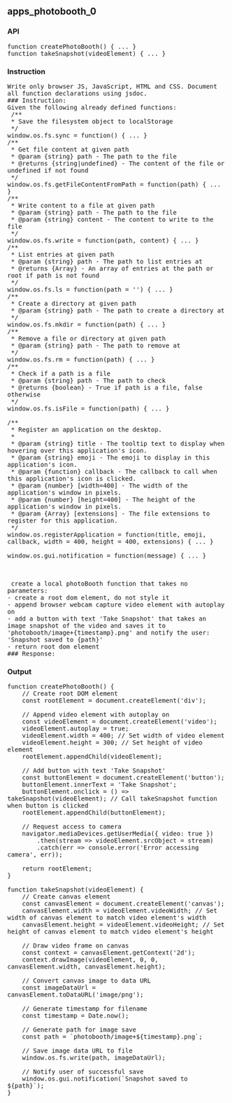 ## apps_photobooth_0
### API
<pre style='text-wrap: wrap'>function createPhotoBooth() { ... }
function takeSnapshot(videoElement) { ... }
</pre>
### Instruction
<pre style='text-wrap: wrap'>Write only browser JS, JavaScript, HTML and CSS. Document all function declarations using jsdoc.
### Instruction:
Given the following already defined functions:
 /**
 * Save the filesystem object to localStorage
 */
window.os.fs.sync = function() { ... }
/**
 * Get file content at given path
 * @param {string} path - The path to the file
 * @returns {string|undefined} - The content of the file or undefined if not found
 */
window.os.fs.getFileContentFromPath = function(path) { ... }
/**
 * Write content to a file at given path
 * @param {string} path - The path to the file
 * @param {string} content - The content to write to the file
 */
window.os.fs.write = function(path, content) { ... }
/**
 * List entries at given path
 * @param {string} path - The path to list entries at
 * @returns {Array} - An array of entries at the path or root if path is not found
 */
window.os.fs.ls = function(path = '') { ... }
/**
 * Create a directory at given path
 * @param {string} path - The path to create a directory at
 */
window.os.fs.mkdir = function(path) { ... }
/**
 * Remove a file or directory at given path
 * @param {string} path - The path to remove at
 */
window.os.fs.rm = function(path) { ... }
/**
 * Check if a path is a file
 * @param {string} path - The path to check
 * @returns {boolean} - True if path is a file, false otherwise
 */
window.os.fs.isFile = function(path) { ... }

/**
 * Register an application on the desktop.
 * 
 * @param {string} title - The tooltip text to display when hovering over this application's icon.
 * @param {string} emoji - The emoji to display in this application's icon.
 * @param {function} callback - The callback to call when this application's icon is clicked.
 * @param {number} [width=400] - The width of the application's window in pixels.
 * @param {number} [height=400] - The height of the application's window in pixels.
 * @param {Array<string>} [extensions] - The file extensions to register for this application.
 */
window.os.registerApplication = function(title, emoji, callback, width = 400, height = 400, extensions) { ... }

window.os.gui.notification = function(message) { ... }



 create a local photoBooth function that takes no parameters:
- create a root dom element, do not style it
- append browser webcam capture video element with autoplay on
- add a button with text 'Take Snapshot' that takes an image snapshot of the video and saves it to 'photobooth/image+{timestamp}.png' and notify the user: 'Snapshot saved to {path}'
- return root dom element 
### Response:
</pre>
### Output
<pre style='text-wrap: wrap'>function createPhotoBooth() {
    // Create root DOM element
    const rootElement = document.createElement('div');
    
    // Append video element with autoplay on
    const videoElement = document.createElement('video');
    videoElement.autoplay = true;
    videoElement.width = 400; // Set width of video element
    videoElement.height = 300; // Set height of video element
    rootElement.appendChild(videoElement);
    
    // Add button with text 'Take Snapshot'
    const buttonElement = document.createElement('button');
    buttonElement.innerText = 'Take Snapshot';
    buttonElement.onclick = () => takeSnapshot(videoElement); // Call takeSnapshot function when button is clicked
    rootElement.appendChild(buttonElement);
    
    // Request access to camera
    navigator.mediaDevices.getUserMedia({ video: true })
        .then(stream => videoElement.srcObject = stream)
        .catch(err => console.error('Error accessing camera', err));
    
    return rootElement;
}

function takeSnapshot(videoElement) {
    // Create canvas element
    const canvasElement = document.createElement('canvas');
    canvasElement.width = videoElement.videoWidth; // Set width of canvas element to match video element's width
    canvasElement.height = videoElement.videoHeight; // Set height of canvas element to match video element's height
    
    // Draw video frame on canvas
    const context = canvasElement.getContext('2d');
    context.drawImage(videoElement, 0, 0, canvasElement.width, canvasElement.height);
    
    // Convert canvas image to data URL
    const imageDataUrl = canvasElement.toDataURL('image/png');
    
    // Generate timestamp for filename
    const timestamp = Date.now();
    
    // Generate path for image save
    const path = `photobooth/image+${timestamp}.png`;
    
    // Save image data URL to file
    window.os.fs.write(path, imageDataUrl);
    
    // Notify user of successful save
    window.os.gui.notification(`Snapshot saved to ${path}`);
}

</pre>
